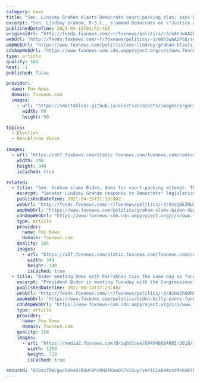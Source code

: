 ```yaml
---
category: news
title: "Sen. Lindsey Graham blasts Democrats court-packing plan; says Biden has created 'instability'"
excerpt: "Sen. Lindsey Graham, R-S.C., slammed Democrats on \"Justice with Judge Jeanine\" for their attempt to pack the Supreme Court, calling it a \"dramatic, bold move,\" and saying he would \"destroy the Supreme Court as we know it.\" "
publishedDateTime: 2021-04-18T01:52:46Z
originalUrl: "http://feeds.foxnews.com/~r/foxnews/politics/~3/mAhJwAA2PS8/sen-lindsey-graham-blasts-democrats-court-packing-plan-says-biden-has-created-instability"
webUrl: "http://feeds.foxnews.com/~r/foxnews/politics/~3/mAhJwAA2PS8/sen-lindsey-graham-blasts-democrats-court-packing-plan-says-biden-has-created-instability"
ampWebUrl: "https://www.foxnews.com/politics/sen-lindsey-graham-blasts-democrats-court-packing-plan-says-biden-has-created-instability.amp"
cdnAmpWebUrl: "https://www-foxnews-com.cdn.ampproject.org/c/s/www.foxnews.com/politics/sen-lindsey-graham-blasts-democrats-court-packing-plan-says-biden-has-created-instability.amp"
type: article
quality: 164
heat: -1
published: false

provider:
  name: Fox News
  domain: foxnews.com
  images:
    - url: "https://smartableai.github.io/election/assets/images/organizations/foxnews.com-50x50.jpg"
      width: 50
      height: 50

topics:
  - Election
  - Republican Voice

images:
  - url: "https://a57.foxnews.com/static.foxnews.com/foxnews.com/content/uploads/2018/09/340/340/fox-news.jpg?ve=1&tl=1"
    width: 340
    height: 340
    isCached: true

related:
  - title: "Sen. Graham slams Biden, Dems for court-packing attempt: They are 'really drunk with power'"
    excerpt: "Senator Lindsey Graham responds to Democrats' legislation to pack the Supreme Court, and U.S. troops leaving Afghanistan on 'The Story'"
    publishedDateTime: 2021-04-15T21:16:00Z
    webUrl: "http://feeds.foxnews.com/~r/foxnews/politics/~3/dsVq0EZNuMs/graham-slams-biden-dems-drunk-with-power"
    ampWebUrl: "https://www.foxnews.com/politics/graham-slams-biden-dems-drunk-with-power.amp"
    cdnAmpWebUrl: "https://www-foxnews-com.cdn.ampproject.org/c/s/www.foxnews.com/politics/graham-slams-biden-dems-drunk-with-power.amp"
    type: article
    provider:
      name: Fox News
      domain: foxnews.com
    quality: 165
    images:
      - url: "https://a57.foxnews.com/static.foxnews.com/foxnews.com/content/uploads/2018/09/340/340/fox-news.jpg?ve=1&tl=1"
        width: 340
        height: 340
        isCached: true
  - title: "Biden meeting Dems with Farrakhan ties the same day as funeral for officer killed by Farrakhan supporter"
    excerpt: "President Biden is meeting Tuesday with the Congressional Black Caucus (CBC), which includes several members with strong ties to outspoken anti-Semite Louis Farrakhan, on the same day he attended a memorial service for the Capitol Police officer who was killed by a 25-year-old Farrakhan supporter."
    publishedDateTime: 2021-04-13T17:23:48Z
    webUrl: "http://feeds.foxnews.com/~r/foxnews/politics/~3/dcHeShG0MDo/biden-billy-evans-funeral-meeting-democrats-farrakhan-ties"
    ampWebUrl: "https://www.foxnews.com/politics/biden-billy-evans-funeral-meeting-democrats-farrakhan-ties.amp"
    cdnAmpWebUrl: "https://www-foxnews-com.cdn.ampproject.org/c/s/www.foxnews.com/politics/biden-billy-evans-funeral-meeting-democrats-farrakhan-ties.amp"
    type: article
    provider:
      name: Fox News
      domain: foxnews.com
    quality: 158
    images:
      - url: "https://media2.foxnews.com/BrightCove/694940094001/2018/10/18/694940094001_5850345304001_5850334093001-vs.jpg"
        width: 1280
        height: 720
        isCached: true

secured: "QJOsxT8WCgw/SOas07BUUY0h+RMQTKonQ37VIGuy/vnPiCCa044csdfekmklN6Kepl+8l8+2/SE5Wjv2PDM4F8FqbGrHKKiXqyMOWKapzpa/OrmTnjVCaHjWJX16NiT/aDv/+l75bdAwPdLgTKRDRPcus12E5E6rFN1/cPtnbV991TmRkTwwYkH+e/60ZfWS+5DTNklLozsn9wSCfd5lKg8Q8mRFfsoxtEmnHFnLE28huBFLg5D5DzfJqJf2sDNsLmraiHysfb3VEvVVqKtg6NbhXidyZfBaYt4mIGrHq9t2VQ4HoKhsNOGthh1m4VWxTPLNAxhpGYHWLdnTgrviol5pGC7E99/oMcrxlTO1yVw=;WPWCBLGPlecFWW/BcznanQ=="
---
```


